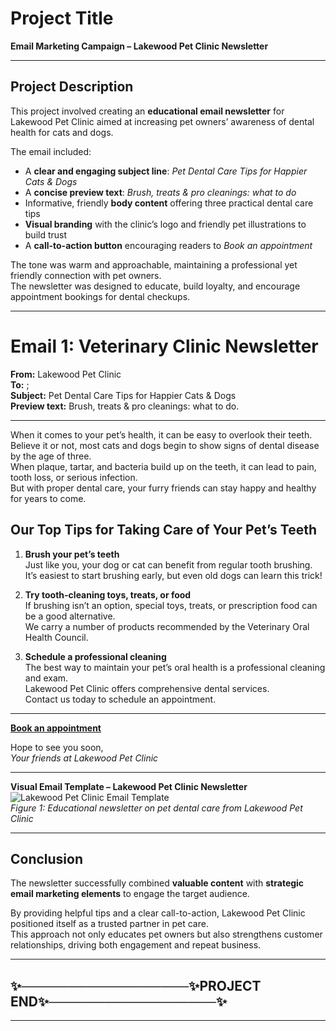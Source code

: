 # Project Title
**Email Marketing Campaign – Lakewood Pet Clinic Newsletter**

---

## Project Description
This project involved creating an **educational email newsletter** for Lakewood Pet Clinic aimed at increasing pet owners’ awareness of dental health for cats and dogs.  

The email included:  
- A **clear and engaging subject line**: *Pet Dental Care Tips for Happier Cats & Dogs*  
- A **concise preview text**: *Brush, treats & pro cleanings: what to do*  
- Informative, friendly **body content** offering three practical dental care tips  
- **Visual branding** with the clinic’s logo and friendly pet illustrations to build trust  
- A **call-to-action button** encouraging readers to *Book an appointment*  

The tone was warm and approachable, maintaining a professional yet friendly connection with pet owners.  
The newsletter was designed to educate, build loyalty, and encourage appointment bookings for dental checkups.

---

# Email 1: Veterinary Clinic Newsletter

**From:** Lakewood Pet Clinic  
**To:** <cat owner list>; <dog owner list>  
**Subject:** Pet Dental Care Tips for Happier Cats & Dogs  
**Preview text:** Brush, treats & pro cleanings: what to do.

---

When it comes to your pet’s health, it can be easy to overlook their teeth.  
Believe it or not, most cats and dogs begin to show signs of dental disease by the age of three.  
When plaque, tartar, and bacteria build up on the teeth, it can lead to pain, tooth loss, or serious infection.  
But with proper dental care, your furry friends can stay happy and healthy for years to come.

## Our Top Tips for Taking Care of Your Pet’s Teeth

1. **Brush your pet’s teeth**  
   Just like you, your dog or cat can benefit from regular tooth brushing.  
   It’s easiest to start brushing early, but even old dogs can learn this trick!

2. **Try tooth-cleaning toys, treats, or food**  
   If brushing isn’t an option, special toys, treats, or prescription food can be a good alternative.  
   We carry a number of products recommended by the Veterinary Oral Health Council.

3. **Schedule a professional cleaning**  
   The best way to maintain your pet’s oral health is a professional cleaning and exam.  
   Lakewood Pet Clinic offers comprehensive dental services.  
   Contact us today to schedule an appointment.

---

[**Book an appointment**](#)

Hope to see you soon,  
*Your friends at Lakewood Pet Clinic*

---

**Visual Email Template – Lakewood Pet Clinic Newsletter**  
![Lakewood Pet Clinic Email Template](https://github.com/aminbiography/Google-Digital-Marketing---E-commerce-Professional-Certificate/blob/main/bar-graph-chart-image/Email%20Marketing%20Campaign%20–%20Lakewood%20Pet%20Clinic%20Newsletter.jpg)  
*Figure 1: Educational newsletter on pet dental care from Lakewood Pet Clinic*

---

## Conclusion
The newsletter successfully combined **valuable content** with **strategic email marketing elements** to engage the target audience.  

By providing helpful tips and a clear call-to-action, Lakewood Pet Clinic positioned itself as a trusted partner in pet care.  
This approach not only educates pet owners but also strengthens customer relationships, driving both engagement and repeat business.

---

## ✨──────────────────✨PROJECT END✨──────────────────✨ 

---
